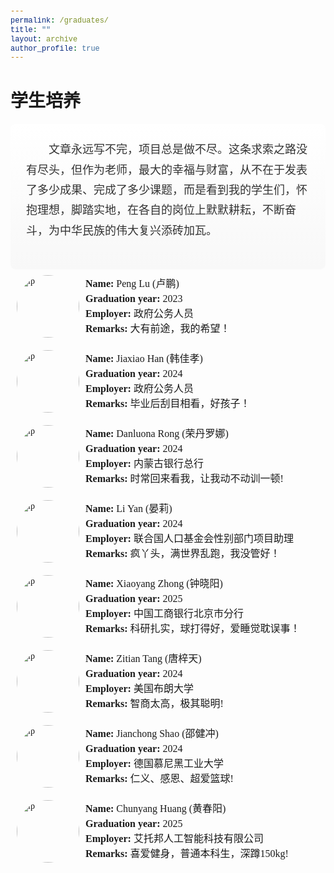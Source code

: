 ```yaml
---
permalink: /graduates/
title: ""
layout: archive
author_profile: true
---
```


<style>
  body {
    font-family: 'Times New Roman', Times, serif !important;
  }
  h1, h2, h3, p, table, span, a {
    font-family: inherit !important;
  }
  code, pre {
    font-family: 'Courier New', monospace !important;
  }
</style>




# 学生培养

<div style="position: relative; padding: 25px; background: linear-gradient(to bottom, #fff, #f8f8f8); border-radius: 8px; font-family: 'Times New Roman', Times, serif; color: #333; line-height: 1.8; box-shadow: 0 1px 1px rgba(0,0,0,0.02);font-size: 18px;">
  <p style="margin: 0 0 20px 0; text-indent: 2em;">
    文章永远写不完，项目总是做不尽。这条求索之路没有尽头，但作为老师，最大的幸福与财富，从不在于发表了多少成果、完成了多少课题，而是看到我的学生们，怀抱理想，脚踏实地，在各自的岗位上默默耕耘，不断奋斗，为中华民族的伟大复兴添砖加瓦。
  </p>
<!--   <p style="margin: 0; text-indent: 2em;">
    师生之缘，是一种难以言喻的情感，如同爱情般微妙而珍贵。茫茫人海，有千千万万个老师，也有千千万万个学生，为何你会成为我的学生？这是命运的馈赠，是时光最温柔的安排，此生最深的幸福，莫过于此。
  </p> -->
</div>




 <!--lp -->
<div class='paper-box' style="display: flex; align-items: center; gap: 10px; padding: 10px;">
  <!-- img r -->
  <div style="width: 100px; height: 100px; border-radius: 50%; overflow: hidden; flex-shrink: 0;">
    <img src='https://sportssuper.github.io/ZSL/assets/images/lp.png' alt="lp" style="width: 100%; height: 100%; object-fit: cover;">
  </div>
  
  <!-- lp-->
  <div style="flex-grow: 1;">
    <p style="margin: 0; line-height: 1.5;font-size: 16px;">
      <strong>Name: </strong>Peng Lu (卢鹏)<br>
      <strong>Graduation year: </strong>2023<br>
      <strong>Employer: </strong>政府公务人员<br>
      <strong>Remarks: </strong>大有前途，我的希望！
    </p>
  </div>
</div>

 <!--hjx-->
<div class='paper-box' style="display: flex; align-items: center; gap: 10px; padding: 10px;">
  <!-- img r -->
  <div style="width: 100px; height: 100px; border-radius: 50%; overflow: hidden; flex-shrink: 0;">
    <img src='https://sportssuper.github.io/ZSL/assets/images/hjx.png' alt="lp" style="width: 100%; height: 100%; object-fit: cover;">
  </div>
  
  <!-- hjx-->
  <div style="flex-grow: 1;">
    <p style="margin: 0; line-height: 1.5;font-size: 16px;">
      <strong>Name: </strong>Jiaxiao Han (韩佳孝)<br>
      <strong>Graduation year: </strong>2024<br>
      <strong>Employer: </strong>政府公务人员<br>
      <strong>Remarks: </strong>毕业后刮目相看，好孩子！
    </p>
  </div>
</div>


 <!--Danluona Rong-->
<div class='paper-box' style="display: flex; align-items: center; gap: 10px; padding: 10px;">
  <!-- img r -->
  <div style="width: 100px; height: 100px; border-radius: 50%; overflow: hidden; flex-shrink: 0;">
    <img src='https://sportssuper.github.io/ZSL/assets/images/rlln.png' alt="lp" style="width: 100%; height: 100%; object-fit: cover;">
  </div>
  
  <!-- Danluona Rong-->
  <div style="flex-grow: 1;">
    <p style="margin: 0; line-height: 1.5;font-size: 16px;">
      <strong>Name: </strong>Danluona Rong (荣丹罗娜)<br>
      <strong>Graduation year: </strong>2024<br>
      <strong>Employer: </strong>内蒙古银行总行<br>
      <strong>Remarks: </strong>时常回来看我，让我动不动训一顿!
    </p>
  </div>
</div>


 <!--Li Yan-->
<div class='paper-box' style="display: flex; align-items: center; gap: 10px; padding: 10px;">
  <!-- img r -->
  <div style="width: 100px; height: 100px; border-radius: 50%; overflow: hidden; flex-shrink: 0;">
    <img src='https://sportssuper.github.io/ZSL/assets/images/yl.png' alt="lp" style="width: 100%; height: 100%; object-fit: cover;">
  </div>
  
  <!-- Li Yan-->
  <div style="flex-grow: 1;">
    <p style="margin: 0; line-height: 1.5;font-size: 16px;">
      <strong>Name: </strong>Li Yan (晏莉)<br>
      <strong>Graduation year: </strong>2024<br>
      <strong>Employer: </strong>联合国人口基金会性别部门项目助理<br>
      <strong>Remarks: </strong>疯丫头，满世界乱跑，我没管好！
    </p>
  </div>
</div>



 <!--Xiaoyang Zhong-->
<div class='paper-box' style="display: flex; align-items: center; gap: 10px; padding: 10px;">
  <!-- img r -->
  <div style="width: 100px; height: 100px; border-radius: 50%; overflow: hidden; flex-shrink: 0;">
    <img src='https://sportssuper.github.io/ZSL/assets/images/zxy.png' alt="lp" style="width: 100%; height: 100%; object-fit: cover;">
  </div>
  
  <!-- Xiaoyang Zhong-->
  <div style="flex-grow: 1;">
    <p style="margin: 0; line-height: 1.5;font-size: 16px;">
      <strong>Name: </strong>Xiaoyang Zhong (钟晓阳)<br>
      <strong>Graduation year: </strong>2025<br>
      <strong>Employer: </strong>中国工商银行北京市分行<br>
      <strong>Remarks: </strong>科研扎实，球打得好，爱睡觉耽误事！
    </p>
  </div>
</div>


 <!--tzt-->
<div class='paper-box' style="display: flex; align-items: center; gap: 10px; padding: 10px;">
  <!-- img r -->
  <div style="width: 100px; height: 100px; border-radius: 50%; overflow: hidden; flex-shrink: 0;">
    <img src='https://sportssuper.github.io/ZSL/assets/images/tzt.jpg' alt="lp" style="width: 100%; height: 100%; object-fit: cover;">
  </div>
  
  <!-- tzt-->
  <div style="flex-grow: 1;">
    <p style="margin: 0; line-height: 1.5;font-size: 16px;">
      <strong>Name: </strong>Zitian Tang (唐梓天)<br>
      <strong>Graduation year: </strong>2024<br>
      <strong>Employer: </strong>美国布朗大学<br>
      <strong>Remarks: </strong>智商太高，极其聪明!
    </p>
  </div>
</div>


 <!--sjc-->
<div class='paper-box' style="display: flex; align-items: center; gap: 10px; padding: 10px;">
  <!-- img r -->
  <div style="width: 100px; height: 100px; border-radius: 50%; overflow: hidden; flex-shrink: 0;">
    <img src='https://sportssuper.github.io/ZSL/assets/images/sjc.jpg' alt="lp" style="width: 100%; height: 100%; object-fit: cover;">
  </div>
  
  <!-- tzt-->
  <div style="flex-grow: 1;">
    <p style="margin: 0; line-height: 1.5;font-size: 16px;">
      <strong>Name: </strong>Jianchong Shao (邵健冲)<br>
      <strong>Graduation year: </strong>2024<br>
      <strong>Employer: </strong>德国慕尼黑工业大学<br>
      <strong>Remarks: </strong>仁义、感恩、超爱篮球!
    </p>
  </div>
</div>



 <!--cyh-->
<div class='paper-box' style="display: flex; align-items: center; gap: 10px; padding: 10px;">
  <!-- img r -->
  <div style="width: 100px; height: 100px; border-radius: 50%; overflow: hidden; flex-shrink: 0;">
    <img src='https://sportssuper.github.io/ZSL/assets/images/hcy.jpg' alt="lp" style="width: 100%; height: 100%; object-fit: cover;">
  </div>
  
  <!-- cyh-->
  <div style="flex-grow: 1;">
    <p style="margin: 0; line-height: 1.5;font-size: 16px;">
      <strong>Name: </strong>Chunyang Huang (黄春阳)<br>
      <strong>Graduation year: </strong>2025<br>
      <strong>Employer: </strong>艾托邦人工智能科技有限公司<br>
      <strong>Remarks: </strong>喜爱健身，普通本科生，深蹲150kg!
    </p>
  </div>
</div>
